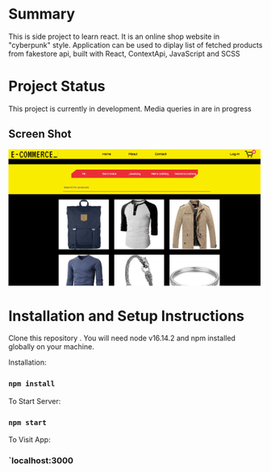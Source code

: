 # Summary

This is side project to learn react.
It is an online shop website in "cyberpunk" style. Application can be used to diplay list of fetched products from fakestore api, built with React, ContextApi, JavaScript and SCSS

# Project Status
This project is currently in development. Media queries in are in progress

## Screen Shot

<img src="/screen_shots/screen_shot.png" width="500">

# Installation and Setup Instructions

Clone this repository . You will need node v16.14.2 and npm installed globally on your machine.

Installation:

### `npm install`

To Start Server:

### `npm start`

To Visit App:

### `localhost:3000


